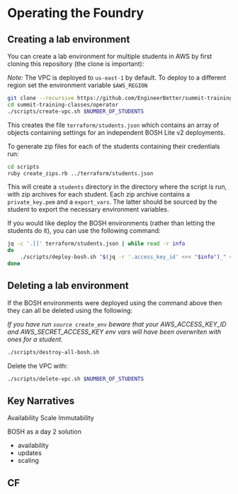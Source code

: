 # Operating the Foundry

## Creating a lab environment

You can create a lab environment for multiple students in AWS by first cloning this repository (the clone is important):

*Note:* The VPC is deployed to `us-east-1` by default. To deploy to a different region set the environment variable `$AWS_REGION`

```sh
git clone --recursive https://github.com/EngineerBetter/summit-training-classes.git
cd summit-training-classes/operator
./scripts/create-vpc.sh $NUMBER_OF_STUDENTS
```

This creates the file `terraform/students.json` which contains an array of objects containing settings for an independent BOSH Lite v2 deployments.

To generate zip files for each of the students containing their credentials run:

```sh
cd scripts
ruby create_zips.rb ../terraform/students.json
```

This will create a `students` directory in the directory where the script is run, with zip archives for each student. Each zip archive contains a `private_key.pem` and a `export_vars`. The latter should be sourced by the student to export the necessary environment variables.

If you would like deploy the BOSH environments (rather than letting the students do it), you can use the following command:

```sh
jq -c '.[]' terraform/students.json | while read -r info
do
    ./scripts/deploy-bosh.sh "$(jq -r '.access_key_id' <<< "$info")_" <<< "$info"
done
```

## Deleting a lab environment

If the BOSH environments were deployed using the command above then they can all be deleted using the following:

*If you have run `source create_env` beware that your AWS_ACCESS_KEY_ID and AWS_SECRET_ACCESS_KEY env vars will have been overwriten with ones for a student.*

```sh
./scripts/destroy-all-bosh.sh
```

Delete the VPC with:

```sh
./scripts/delete-vpc.sh $NUMBER_OF_STUDENTS
```

## Key Narratives

Availability
Scale
Immutability


BOSH as a day 2 solution
- availability
- updates
- scaling

CF
-
